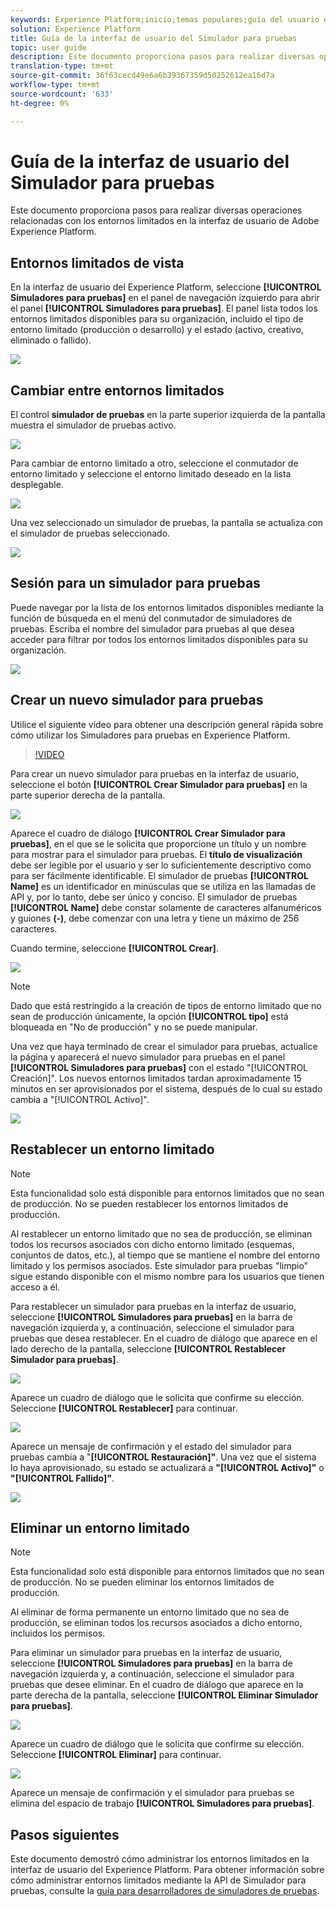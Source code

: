 ```yaml
---
keywords: Experience Platform;inicio;temas populares;guía del usuario del simulador de pruebas;guía del simulador de pruebas
solution: Experience Platform
title: Guía de la interfaz de usuario del Simulador para pruebas
topic: user guide
description: Este documento proporciona pasos para realizar diversas operaciones relacionadas con los entornos limitados en la interfaz de usuario de Adobe Experience Platform.
translation-type: tm+mt
source-git-commit: 36f63cecd49e6a6b39367359d50252612ea16d7a
workflow-type: tm+mt
source-wordcount: '633'
ht-degree: 0%

---
```



# Guía de la interfaz de usuario del Simulador para pruebas

Este documento proporciona pasos para realizar diversas operaciones relacionadas con los entornos limitados en la interfaz de usuario de Adobe Experience Platform.

## Entornos limitados de vista

En la interfaz de usuario del Experience Platform, seleccione **[!UICONTROL Simuladores para pruebas]** en el panel de navegación izquierdo para abrir el panel **[!UICONTROL Simuladores para pruebas]**. El panel lista todos los entornos limitados disponibles para su organización, incluido el tipo de entorno limitado (producción o desarrollo) y el estado (activo, creativo, eliminado o fallido).

![](../images/ui/view-sandboxes.png)

## Cambiar entre entornos limitados

El control **simulador de pruebas** en la parte superior izquierda de la pantalla muestra el simulador de pruebas activo.

![](../images/ui/sandbox-switcher.png)

Para cambiar de entorno limitado a otro, seleccione el conmutador de entorno limitado y seleccione el entorno limitado deseado en la lista desplegable.

![](../images/ui/switcher-menu.png)

Una vez seleccionado un simulador de pruebas, la pantalla se actualiza con el simulador de pruebas seleccionado.

![](../images/ui/switched.png)

## Sesión para un simulador para pruebas

Puede navegar por la lista de los entornos limitados disponibles mediante la función de búsqueda en el menú del conmutador de simuladores de pruebas. Escriba el nombre del simulador para pruebas al que desea acceder para filtrar por todos los entornos limitados disponibles para su organización.

![](../images/ui/sandbox-search.png)

## Crear un nuevo simulador para pruebas

Utilice el siguiente vídeo para obtener una descripción general rápida sobre cómo utilizar los Simuladores para pruebas en Experience Platform.

>[!VIDEO](https://video.tv.adobe.com/v/29838/?quality=12&learn=on)

Para crear un nuevo simulador para pruebas en la interfaz de usuario, seleccione el botón **[!UICONTROL Crear Simulador para pruebas]** en la parte superior derecha de la pantalla.

![](../images/ui/create-sandbox.png)

Aparece el cuadro de diálogo **[!UICONTROL Crear Simulador para pruebas]**, en el que se le solicita que proporcione un título y un nombre para mostrar para el simulador para pruebas. El **título de visualización** debe ser legible por el usuario y ser lo suficientemente descriptivo como para ser fácilmente identificable. El simulador de pruebas **[!UICONTROL Name]** es un identificador en minúsculas que se utiliza en las llamadas de API y, por lo tanto, debe ser único y conciso. El simulador de pruebas **[!UICONTROL Name]** debe constar solamente de caracteres alfanuméricos y guiones **(-)**, debe comenzar con una letra y tiene un máximo de 256 caracteres.

Cuando termine, seleccione **[!UICONTROL Crear]**.

![](../images/ui/create-dialog.png)

>[!NOTE]
>
>Dado que está restringido a la creación de tipos de entorno limitado que no sean de producción únicamente, la opción **[!UICONTROL tipo]** está bloqueada en &quot;No de producción&quot; y no se puede manipular.

Una vez que haya terminado de crear el simulador para pruebas, actualice la página y aparecerá el nuevo simulador para pruebas en el panel **[!UICONTROL Simuladores para pruebas]** con el estado &quot;[!UICONTROL Creación]&quot;. Los nuevos entornos limitados tardan aproximadamente 15 minutos en ser aprovisionados por el sistema, después de lo cual su estado cambia a &quot;[!UICONTROL Activo]&quot;.

![](../images/ui/creating.png)

## Restablecer un entorno limitado

>[!NOTE]
>
>Esta funcionalidad solo está disponible para entornos limitados que no sean de producción. No se pueden restablecer los entornos limitados de producción.

Al restablecer un entorno limitado que no sea de producción, se eliminan todos los recursos asociados con dicho entorno limitado (esquemas, conjuntos de datos, etc.), al tiempo que se mantiene el nombre del entorno limitado y los permisos asociados. Este simulador para pruebas &quot;limpio&quot; sigue estando disponible con el mismo nombre para los usuarios que tienen acceso a él.

Para restablecer un simulador para pruebas en la interfaz de usuario, seleccione **[!UICONTROL Simuladores para pruebas]** en la barra de navegación izquierda y, a continuación, seleccione el simulador para pruebas que desea restablecer. En el cuadro de diálogo que aparece en el lado derecho de la pantalla, seleccione **[!UICONTROL Restablecer Simulador para pruebas]**.

![](../images/ui/reset-sandbox.png)

Aparece un cuadro de diálogo que le solicita que confirme su elección. Seleccione **[!UICONTROL Restablecer]** para continuar.

![](../images/ui/reset-confirm.png)

Aparece un mensaje de confirmación y el estado del simulador para pruebas cambia a &quot;**[!UICONTROL Restauración]&quot;**. Una vez que el sistema lo haya aprovisionado, su estado se actualizará a **&quot;[!UICONTROL Activo]&quot;** o **&quot;[!UICONTROL Fallido]&quot;**.

![](../images/ui/resetting.png)

## Eliminar un entorno limitado

>[!NOTE]
>
>Esta funcionalidad solo está disponible para entornos limitados que no sean de producción. No se pueden eliminar los entornos limitados de producción.

Al eliminar de forma permanente un entorno limitado que no sea de producción, se eliminan todos los recursos asociados a dicho entorno, incluidos los permisos.

Para eliminar un simulador para pruebas en la interfaz de usuario, seleccione **[!UICONTROL Simuladores para pruebas]** en la barra de navegación izquierda y, a continuación, seleccione el simulador para pruebas que desee eliminar. En el cuadro de diálogo que aparece en la parte derecha de la pantalla, seleccione **[!UICONTROL Eliminar Simulador para pruebas]**.

![](../images/ui/delete-sandbox.png)

Aparece un cuadro de diálogo que le solicita que confirme su elección. Seleccione **[!UICONTROL Eliminar]** para continuar.

![](../images/ui/delete-confirm.png)

Aparece un mensaje de confirmación y el simulador para pruebas se elimina del espacio de trabajo **[!UICONTROL Simuladores para pruebas]**.

## Pasos siguientes

Este documento demostró cómo administrar los entornos limitados en la interfaz de usuario del Experience Platform. Para obtener información sobre cómo administrar entornos limitados mediante la API de Simulador para pruebas, consulte la [guía para desarrolladores de simuladores de pruebas](../api/getting-started.md).